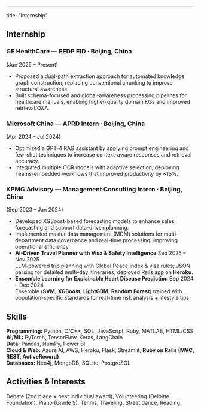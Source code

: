 ---
title: "Internship"
## Internship

### **GE HealthCare** — EEDP EID · Beijing, China
<span class="meta-date">(Jun 2025 – Present)</span>
- Proposed a dual-path extraction approach for automated knowledge graph construction, replacing conventional chunking to improve structural awareness.
- Built schema-focused and global-awareness processing pipelines for healthcare manuals, enabling higher-quality domain KGs and improved retrieval/Q&A.

### **Microsoft China** — APRD Intern · Beijing, China
<span class="meta-date">(Apr 2024 – Jul 2024)</span>
- Optimized a GPT-4 RAG assistant by applying prompt engineering and few-shot techniques to increase context-aware responses and retrieval accuracy.
- Integrated multiple OCR models with adaptive selection, deploying Teams-embedded workflows that improved productivity by ~15%.

### **KPMG Advisory** — Management Consulting Intern · Beijing, China
<span class="meta-date">(Sep 2023 – Jan 2024)</span>
- Developed XGBoost-based forecasting models to enhance sales forecasting and support data-driven planning.
- Implemented master data management (MDM) solutions for multi-department data governance and real-time processing, improving operational efficiency.
- **AI-Driven Travel Planner with Visa & Safety Intelligence** <span class="meta-date">Sep 2025 – Nov 2025</span>  
  LLM-powered trip planning with Global Peace Index & visa rules; JSON parsing for detailed multi-day itineraries; deployed Rails app on **Heroku**.
- **Ensemble Learning for Explainable Heart Disease Prediction** <span class="meta-date">Sep 2024 – Dec 2024</span>  
  Ensemble (**SVM**, **XGBoost**, **LightGBM**, **Random Forest**) trained with population-specific standards for real-time risk analysis + lifestyle tips.

## Skills
**Programming:** Python, C/C++, SQL, JavaScript, Ruby, MATLAB, HTML/CSS  
**AI/ML:** PyTorch, TensorFlow, Keras, LangChain  
**Data:** Pandas, NumPy, Power BI  
**Cloud & Web:** Azure AI, AWS, Heroku, Flask, Streamlit, **Ruby on Rails (MVC, REST, ActiveRecord)**  
**Databases:** Neo4j, MongoDB, SQLite, PostgreSQL

## Activities & Interests
Debate (2nd place + best individual award), Volunteering (Deloitte Foundation), Piano (Grade 9), Tennis, Traveling, Street dance, Reading
